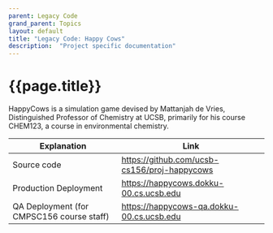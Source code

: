 ```yaml
---
parent: Legacy Code
grand_parent: Topics
layout: default
title: "Legacy Code: Happy Cows"
description:  "Project specific documentation"
---
```


# {{page.title}}


HappyCows is a simulation game devised by Mattanjah de Vries, Distinguished Professor of Chemistry at UCSB, primarily for his course CHEM123,
a course in environmental chemistry.

| Explanation | Link |
|-------------|------|
| Source code | <https://github.com/ucsb-cs156/proj-happycows> |
| Production Deployment | <https://happycows.dokku-00.cs.ucsb.edu> |
| QA Deployment (for CMPSC156 course staff) | <https://happycows-qa.dokku-00.cs.ucsb.edu> |

